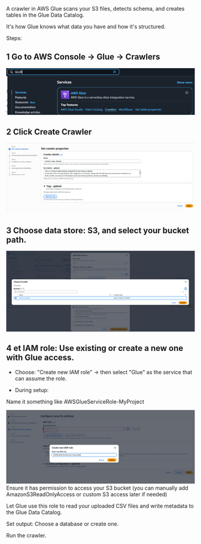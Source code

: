 A crawler in AWS Glue scans your S3 files, detects schema, and creates tables in the Glue Data Catalog.

It's how Glue knows what data you have and how it's structured.

Steps:
## 1 Go to AWS Console → Glue → Crawlers
![alt text](image-13.png)

## 2 Click Create Crawler
![alt text](image-14.png)

## 3 Choose data store: S3, and select your bucket path.
![alt text](image-15.png)

## 4 et IAM role: Use existing or create a new one with Glue access.

* Choose:
"Create new IAM role" → then select "Glue" as the service that can assume the role.

* During setup:

Name it something like AWSGlueServiceRole-MyProject

![alt text](image-16.png)
Ensure it has permission to access your S3 bucket (you can manually add AmazonS3ReadOnlyAccess or custom S3 access later if needed)

Let Glue use this role to read your uploaded CSV files and write metadata to the Glue Data Catalog.

Set output: Choose a database or create one.

Run the crawler.